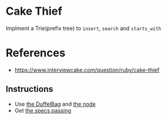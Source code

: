 # Cake Thief
Implment a Trie(prefix tree) to `insert`, `search`
and `starts_with`

# References
* https://www.interviewcake.com/question/ruby/cake-thief


## Instructions
* Use [the DuffelBag](./lib/cake/duffel_bag.rb) and [the node](./lib/trie/node.rb)
* Get [the specs passing](./spec/trie_spec.rb)
    
